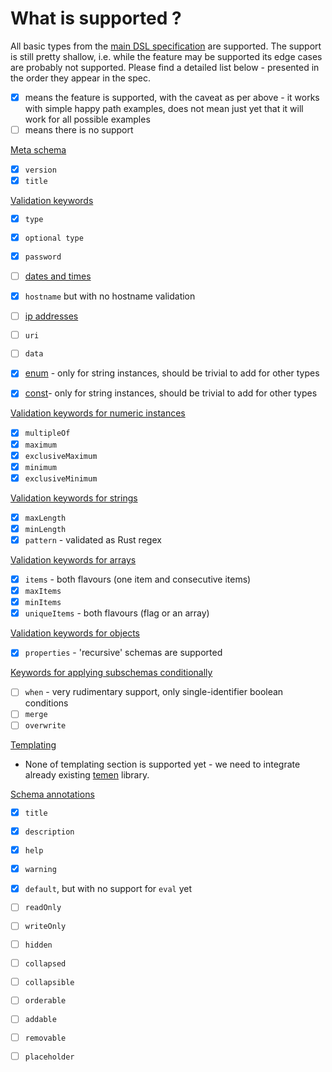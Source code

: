 # What is supported ?

All basic types from the [main DSL specification](https://github.com/balena-io/balena/blob/832f5551127dd8e1e82fa082bea97fc4db81c3ce/specs/configuration-dsl.md) are supported.
The support is still pretty shallow, i.e. while the feature may be supported its edge cases are probably not supported.
Please find a detailed list below - presented in the order they appear in the spec.

* [X] means the feature is supported, with the caveat as per above - it works with simple happy path examples, does not mean just yet that it will work for all possible examples
* [ ] means there is no support

[Meta schema](https://github.com/balena-io/balena/blob/832f5551127dd8e1e82fa082bea97fc4db81c3ce/specs/configuration-dsl.md#meta-schema)
* [X] `version`
* [X] `title`

[Validation keywords](https://github.com/balena-io/balena/blob/832f5551127dd8e1e82fa082bea97fc4db81c3ce/specs/configuration-dsl.md#validation-keywords)

* [X] `type`
* [X] `optional type`
* [X] `password`
* [ ] [dates and times](https://github.com/balena-io/balena/blob/832f5551127dd8e1e82fa082bea97fc4db81c3ce/specs/configuration-dsl.md#dates-and-times)
* [X] `hostname` but with no hostname validation
* [ ] [ip addresses](https://github.com/balena-io/balena/blob/832f5551127dd8e1e82fa082bea97fc4db81c3ce/specs/configuration-dsl.md#ip-addresses)
* [ ] `uri`
* [ ] `data`

* [X] [enum](https://github.com/balena-io/balena/blob/832f5551127dd8e1e82fa082bea97fc4db81c3ce/specs/configuration-dsl.md#enum) - only for string instances, should be trivial to add for other types
* [X] [const](https://github.com/balena-io/balena/blob/832f5551127dd8e1e82fa082bea97fc4db81c3ce/specs/configuration-dsl.md#const)- only for string instances, should be trivial to add for other types

[Validation keywords for numeric instances](https://github.com/balena-io/balena/blob/832f5551127dd8e1e82fa082bea97fc4db81c3ce/specs/configuration-dsl.md#validation-keywords-for-numeric-instances-number-and-integer)
* [X] `multipleOf`
* [X] `maximum`
* [X] `exclusiveMaximum`
* [X] `minimum`
* [X] `exclusiveMinimum`

[Validation keywords for strings](https://github.com/balena-io/balena/blob/832f5551127dd8e1e82fa082bea97fc4db81c3ce/specs/configuration-dsl.md#validation-keywords-for-strings)
* [X] `maxLength`
* [X] `minLength`
* [X] `pattern` - validated as Rust regex

[Validation keywords for arrays](https://github.com/balena-io/balena/blob/832f5551127dd8e1e82fa082bea97fc4db81c3ce/specs/configuration-dsl.md#validation-keywords-for-arrays)
* [X] `items` - both flavours (one item and consecutive items)
* [X] `maxItems`
* [X] `minItems`
* [X] `uniqueItems` - both flavours (flag or an array)

[Validation keywords for objects](https://github.com/balena-io/balena/blob/832f5551127dd8e1e82fa082bea97fc4db81c3ce/specs/configuration-dsl.md#validation-keywords-for-objects)
* [X] `properties` - 'recursive' schemas are supported

[Keywords for applying subschemas conditionally](https://github.com/balena-io/balena/blob/832f5551127dd8e1e82fa082bea97fc4db81c3ce/specs/configuration-dsl.md#keywords-for-applying-subschemas-conditionally)
* [ ] `when` - very rudimentary support, only single-identifier boolean conditions
* [ ] `merge`
* [ ] `overwrite`

[Templating](https://github.com/balena-io/balena/blob/832f5551127dd8e1e82fa082bea97fc4db81c3ce/specs/configuration-dsl.md#templating)
* None of templating section is supported yet - we need to integrate already existing [temen](https://github.com/balena-io-modules/balena-temen) library.

[Schema annotations](https://github.com/balena-io/balena/blob/832f5551127dd8e1e82fa082bea97fc4db81c3ce/specs/configuration-dsl.md#schema-annotations)
* [X] `title`
* [X] `description`
* [X] `help`
* [X] `warning`
* [X] `default`, but with no support for `eval` yet
* [ ] `readOnly`
* [ ] `writeOnly`
* [ ] `hidden`
* [ ] `collapsed`
* [ ] `collapsible`
* [ ] `orderable`
* [ ] `addable`
* [ ] `removable`
* [ ] `placeholder`


